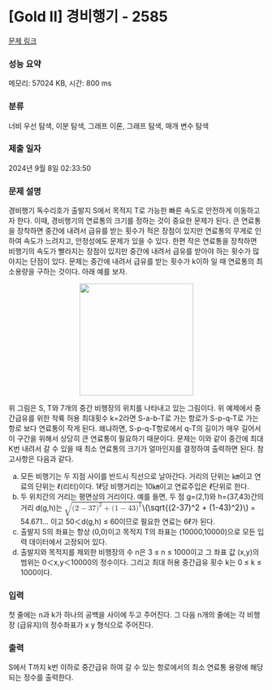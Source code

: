 # [Gold II] 경비행기 - 2585 

[문제 링크](https://www.acmicpc.net/problem/2585) 

### 성능 요약

메모리: 57024 KB, 시간: 800 ms

### 분류

너비 우선 탐색, 이분 탐색, 그래프 이론, 그래프 탐색, 매개 변수 탐색

### 제출 일자

2024년 9월 8일 02:33:50

### 문제 설명

<p>경비행기 독수리호가 출발지 S에서 목적지 T로 가능한 빠른 속도로 안전하게 이동하고자 한다. 이때, 경비행기의 연료통의 크기를 정하는 것이 중요한 문제가 된다. 큰 연료통을 장착하면 중간에 내려서 급유를 받는 횟수가 적은 장점이 있지만 연료통의 무게로 인하여 속도가 느려지고, 안정성에도 문제가 있을 수 있다. 한편 작은 연료통을 장착하면 비행기의 속도가 빨라지는 장점이 있지만 중간에 내려서 급유를 받아야 하는 횟수가 많아지는 단점이 있다. 문제는 중간에 내려서 급유를 받는 횟수가 k이하 일 때 연료통의 최소용량을 구하는 것이다. 아래 예를 보자.</p>

<p style="text-align: center;"><img alt="" src="https://upload.acmicpc.net/74546cce-0762-4546-b2b9-aee04a54f1f2/-/preview/" style="width: 224px; height: 220px;"></p>

<p>위 그림은 S, T와 7개의 중간 비행장의 위치를 나타내고 있는 그림이다. 위 예제에서 중간급유를 위한 착륙 허용 최대횟수 k=2라면 S-a-b-T로 가는 항로가 S-p-q-T로 가는 항로 보다 연료통이 작게 된다. 왜냐하면, S-p-q-T항로에서 q-T의 길이가 매우 길어서 이 구간을 위해서 상당히 큰 연료통이 필요하기 때문이다. 문제는 이와 같이 중간에 최대 K번 내려서 갈 수 있을 때 최소 연료통의 크기가 얼마인지를 결정하여 출력하면 된다. 참고사항은 다음과 같다.</p>

<ol style="list-style-type:lower-alpha">
	<li>모든 비행기는 두 지점 사이를 반드시 직선으로 날아간다. 거리의 단위는 ㎞이고 연료의 단위는 ℓ(리터)이다. 1ℓ당 비행거리는 10㎞이고 연료주입은 ℓ단위로 한다.</li>
	<li>두 위치간의 거리는 평면상의 거리이다. 예를 들면, 두 점 g=(2,1)와 h=(37,43)간의 거리 d(g,h)는 <mjx-container class="MathJax" jax="CHTML" style="font-size: 109%; position: relative;"><mjx-math class="MJX-TEX" aria-hidden="true"><mjx-msqrt><mjx-sqrt><mjx-surd><mjx-mo class="mjx-sop"><mjx-c class="mjx-c221A TEX-S1"></mjx-c></mjx-mo></mjx-surd><mjx-box style="padding-top: 0.103em;"><mjx-mo class="mjx-n"><mjx-c class="mjx-c28"></mjx-c></mjx-mo><mjx-mn class="mjx-n"><mjx-c class="mjx-c32"></mjx-c></mjx-mn><mjx-mo class="mjx-n" space="3"><mjx-c class="mjx-c2212"></mjx-c></mjx-mo><mjx-mn class="mjx-n" space="3"><mjx-c class="mjx-c33"></mjx-c><mjx-c class="mjx-c37"></mjx-c></mjx-mn><mjx-msup><mjx-mo class="mjx-n"><mjx-c class="mjx-c29"></mjx-c></mjx-mo><mjx-script style="vertical-align: 0.289em;"><mjx-mn class="mjx-n" size="s"><mjx-c class="mjx-c32"></mjx-c></mjx-mn></mjx-script></mjx-msup><mjx-mo class="mjx-n" space="3"><mjx-c class="mjx-c2B"></mjx-c></mjx-mo><mjx-mo class="mjx-n" space="3"><mjx-c class="mjx-c28"></mjx-c></mjx-mo><mjx-mn class="mjx-n"><mjx-c class="mjx-c31"></mjx-c></mjx-mn><mjx-mo class="mjx-n" space="3"><mjx-c class="mjx-c2212"></mjx-c></mjx-mo><mjx-mn class="mjx-n" space="3"><mjx-c class="mjx-c34"></mjx-c><mjx-c class="mjx-c33"></mjx-c></mjx-mn><mjx-msup><mjx-mo class="mjx-n"><mjx-c class="mjx-c29"></mjx-c></mjx-mo><mjx-script style="vertical-align: 0.289em;"><mjx-mn class="mjx-n" size="s"><mjx-c class="mjx-c32"></mjx-c></mjx-mn></mjx-script></mjx-msup></mjx-box></mjx-sqrt></mjx-msqrt></mjx-math><mjx-assistive-mml unselectable="on" display="inline"><math xmlns="http://www.w3.org/1998/Math/MathML"><msqrt><mo stretchy="false">(</mo><mn>2</mn><mo>−</mo><mn>37</mn><msup><mo stretchy="false">)</mo><mn>2</mn></msup><mo>+</mo><mo stretchy="false">(</mo><mn>1</mn><mo>−</mo><mn>43</mn><msup><mo stretchy="false">)</mo><mn>2</mn></msup></msqrt></math></mjx-assistive-mml><span aria-hidden="true" class="no-mathjax mjx-copytext">\(\sqrt{(2-37)^2 + (1-43)^2}\)</span></mjx-container> = 54.671... 이고 50＜d(g,h) ≤ 60이므로 필요한 연료는 6ℓ가 된다.</li>
	<li>출발지 S의 좌표는 항상 (0,0)이고 목적지 T의 좌표는 (10000,10000)으로 모든 입력 데이터에서 고정되어 있다.</li>
	<li>출발지와 목적지를 제외한 비행장의 수 n은 3 ≤ n ≤ 1000이고 그 좌표 값 (x,y)의 범위는 0＜x,y＜10000의 정수이다. 그리고 최대 허용 중간급유 횟수 k는 0 ≤ k ≤ 1000이다.</li>
</ol>

### 입력 

 <p>첫 줄에는 n과 k가 하나의 공백을 사이에 두고 주어진다. 그 다음 n개의 줄에는 각 비행장 (급유지)의 정수좌표가 x y 형식으로 주어진다.</p>

### 출력 

 <p>S에서 T까지 k번 이하로 중간급유 하여 갈 수 있는 항로에서의 최소 연료통 용량에 해당되는 정수를 출력한다.</p>

